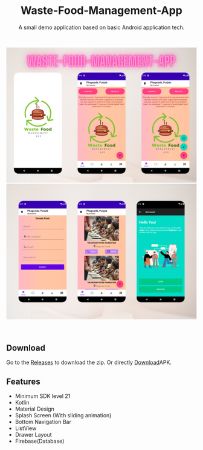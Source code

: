 <h1 align="center">Waste-Food-Management-App</h1>
<p align="center">
A small demo application based on basic Android application tech.
</p>
<br>
<p align="center">
<img src="/images/preview1.png"/>
<br>
<img src="/images/preview2.png"/>
</p>
<br>

## Download

Go to the [Releases](https://github.com/Asazin007/WasteFoodManagementApp/releases/tag/v1.0.0) to download the zip.
Or directly [Download](https://github.com/Asazin007/WasteFoodManagementApp/releases/download/v1.0.0/app-debug.apk)APK.

## Features

- Minimum SDK level 21
- Kotlin
- Material Design
- Splash Screen (With sliding animation)
- Bottom Navigation Bar
- ListView
- Drawer Layout
- Firebase(Database)
